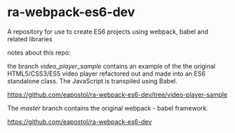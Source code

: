 # ra-webpack-es6-dev
A repository for use to create ES6 projects using webpack, babel and related libraries

notes about this repo:

the branch _video_player_sample_ contains an example of the the original HTML5/CSS3/ES5 video player refactored out and made into an ES6 standalone class. The JavaScript is transpiled using Babel.

https://github.com/eapostol/ra-webpack-es6-dev/tree/video-player-sample



The _master_ branch contains the original webpack - babel framework.

https://github.com/eapostol/ra-webpack-es6-dev

